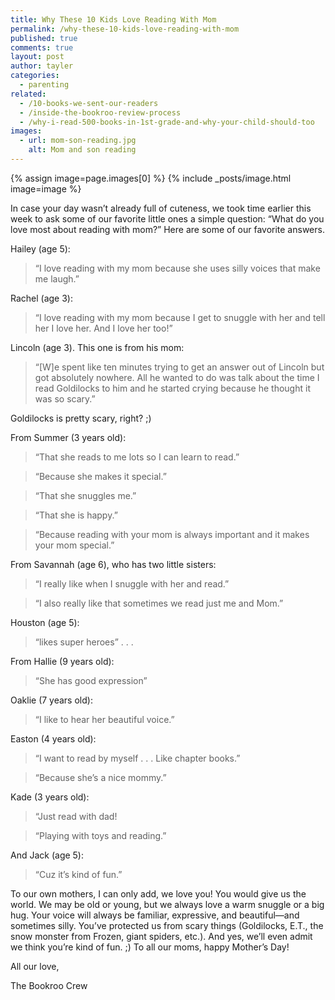 ```yaml
---
title: Why These 10 Kids Love Reading With Mom
permalink: /why-these-10-kids-love-reading-with-mom
published: true
comments: true
layout: post
author: tayler
categories: 
  - parenting
related: 
  - /10-books-we-sent-our-readers
  - /inside-the-bookroo-review-process
  - /why-i-read-500-books-in-1st-grade-and-why-your-child-should-too
images: 
  - url: mom-son-reading.jpg
    alt: Mom and son reading
---
```


{% assign image=page.images[0] %}
{% include _posts/image.html image=image %}

In case your day wasn’t already full of cuteness, we took time earlier this week to ask some of our favorite little ones a simple question: “What do you love most about reading with mom?” Here are some of our favorite answers.

Hailey (age 5):

> “I love reading with my mom because she uses silly voices that make me laugh.”

Rachel (age 3):

> “I love reading with my mom because I get to snuggle with her and tell her I love her. And I love her too!”

Lincoln (age 3). This one is from his mom:

> “[W]e spent like ten minutes trying to get an answer out of Lincoln but got absolutely nowhere. All he wanted to do was talk about the time I read Goldilocks to him and he started crying because he thought it was so scary.”

<div class="caption">Goldilocks is pretty scary, right? ;)</div>

From Summer (3 years old):

> “That she reads to me lots so I can learn to read.”

> “Because she makes it special.”

> “That she snuggles me.”

> “That she is happy.”

> “Because reading with your mom is always important and it makes your mom special.”

From Savannah (age 6), who has two little sisters:

> “I really like when I snuggle with her and read.”

> “I also really like that sometimes we read just me and Mom.”

Houston (age 5):

> “likes super heroes” . . .

From Hallie (9 years old):

> “She has good expression”

Oaklie (7 years old):

> “I like to hear her beautiful voice.”

Easton (4 years old):

> “I want to read by myself . . . Like chapter books.”

> “Because she’s a nice mommy.”

Kade (3 years old):

> “Just read with dad!

> “Playing with toys and reading.”

And Jack (age 5):

> “Cuz it’s kind of fun.”

To our own mothers, I can only add, we love you! You would give us the world. We may be old or young, but we always love a warm snuggle or a big hug. Your voice will always be familiar, expressive, and beautiful—and sometimes silly. You’ve protected us from scary things (Goldilocks, E.T., the snow monster from Frozen, giant spiders, etc.). And yes, we’ll even admit we think you’re kind of fun. ;) To all our moms, happy Mother’s Day!

All our love,

The Bookroo Crew